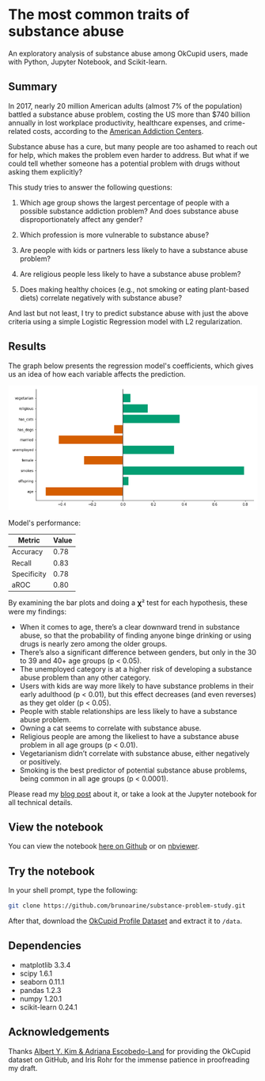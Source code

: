 # The most common traits of substance abuse

An exploratory analysis of substance abuse among OkCupid users, made with Python, Jupyter Notebook, and Scikit-learn.

## Summary

In 2017, nearly 20 million American adults (almost 7% of the population) battled a substance abuse problem, costing the US more than $740 billion annually in lost workplace productivity, healthcare expenses, and crime-related costs, according to the [American Addiction Centers](https://americanaddictioncenters.org/rehab-guide/addiction-statistics).

Substance abuse has a cure, but many people are too ashamed to reach out for help, which makes the problem even harder to address. But what if we could tell whether someone has a potential problem with drugs without asking them explicitly?

This study tries to answer the following questions:

1. Which age group shows the largest percentage of people with a possible substance addiction problem? And does substance abuse disproportionately affect any gender?

2. Which profession is more vulnerable to substance abuse?

3. Are people with kids or partners less likely to have a substance abuse problem?

4. Are religious people less likely to have a substance abuse problem?

5. Does making healthy choices (e.g., not smoking or eating plant-based diets) correlate negatively with substance abuse?

And last but not least, I try to predict substance abuse with just the above criteria using a simple Logistic Regression model with L2 regularization.

## Results

The graph below presents the regression model's coefficients, which gives us an idea of how each variable affects the prediction.

![Logistic Regression coefficients](./results/coef.png)

Model's performance:

| Metric      | Value |
| ----------- | ----- |
| Accuracy    | 0.78  |
| Recall      | 0.83  |
| Specificity | 0.78  |
| aROC        | 0.80  |

By examining the bar plots and doing a 𝛘² test for each hypothesis, these were my findings: 

- When it comes to age, there’s a clear downward trend in substance abuse, so that the probability of finding anyone binge drinking or using drugs is nearly zero among the older groups.
- There’s also a significant difference between genders, but only in the 30 to 39 and 40+ age groups (p < 0.05).
- The unemployed category is at a higher risk of developing a substance abuse problem than any other category.
- Users with kids are way more likely to have substance problems in their early adulthood (p < 0.01), but this effect decreases (and even reverses) as they get older (p < 0.05).
- People with stable relationships are less likely to have a substance abuse problem.
- Owning a cat seems to correlate with substance abuse.
- Religious people are among the likeliest to have a substance abuse problem in all age groups (p < 0.01).
- Vegetarianism didn’t correlate with substance abuse, either negatively or positively.
- Smoking is the best predictor of potential substance abuse problems, being common in all age groups (p < 0.0001).

Please read my [blog post](https://brunoarine.com/blog/the-most-common-traits-of-substance-abuse/) about it, or take a look at the Jupyter notebook for all technical details.

## View the notebook

You can view the notebook [here on Github](https://github.com/brunoarine/substance-problem-study/blob/main/notebooks/project.ipynb) or on [nbviewer](https://nbviewer.jupyter.org/github/brunoarine/substance-problem-study/blob/main/notebooks/project.ipynb).

## Try the notebook

In your shell prompt, type the following:

```sh
git clone https://github.com/brunoarine/substance-problem-study.git
```

After that, download the [OkCupid Profile Dataset](https://github.com/rudeboybert/JSE_OkCupid) and extract it to `/data`.

## Dependencies

- matplotlib 3.3.4
- scipy 1.6.1
- seaborn 0.11.1
- pandas 1.2.3
- numpy 1.20.1
- scikit-learn 0.24.1

## Acknowledgements

Thanks [Albert Y. Kim & Adriana Escobedo-Land](https://github.com/rudeboybert/JSE_OkCupid) for providing the OkCupid dataset on GitHub, and Iris Rohr for the immense patience in proofreading my draft.
